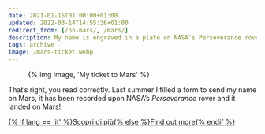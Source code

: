 ```yaml
---
date: 2021-01-15T01:00:00+01:00
updated: 2022-03-14T14:55:36+01:00
redirect_from: [/on-mars/, /mars/]
description: My name is engraved in a plate on NASA’s Perseverance rover which is on Mars
tags: archive
image: /mars-ticket.webp
---
```

<figure>
	{% img image, 'My ticket to Mars' %}
</figure>

That’s right, you read correctly. Last summer I filled a form to send my name on Mars, it has been recorded upon NASA’s <cite>Perseverance</cite> rover and it landed on Mars!

<div class='flex row'>
	<a class='red written button' href='https://mars.nasa.gov/participate/send-your-name/mars2020/certificate/249520420534' target='_blank' title='Send your name to Mars - NASA'>{% if lang == 'it' %}Scopri di più{% else %}Find out more{% endif %}</a>
</div>

